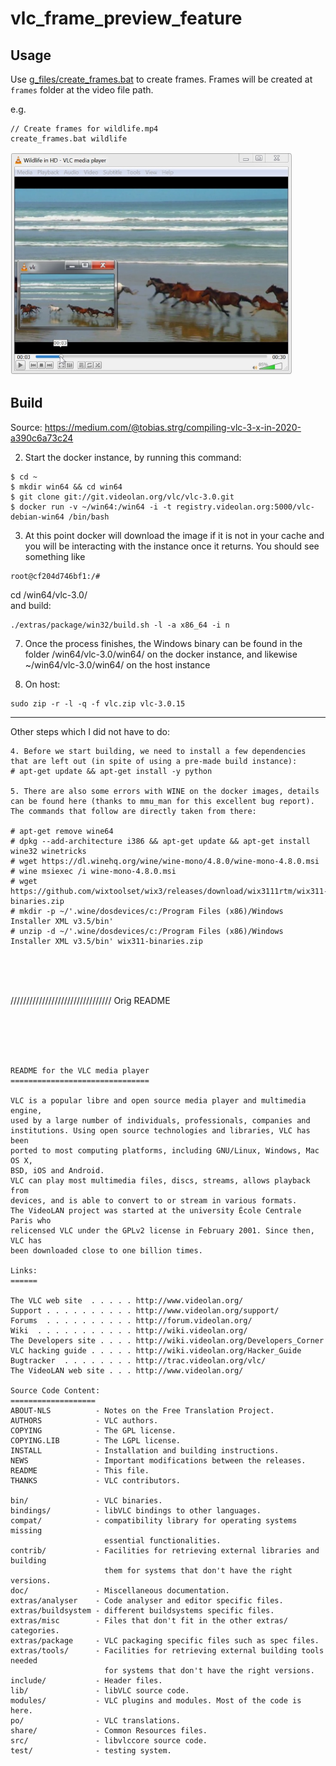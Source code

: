 
# vlc_frame_preview_feature  

## Usage  

Use [g_files/create_frames.bat](g_files) to create frames. 
Frames will be created at `frames` folder at the video file path.

e.g.  
```
// Create frames for wildlife.mp4
create_frames.bat wildlife  
```


<img src="g_files/frame_example.jpg" width="450">


## Build 
Source: https://medium.com/@tobias.strg/compiling-vlc-3-x-in-2020-a390c6a73c24     
 
2. Start the docker instance, by running this command:    

```
$ cd ~
$ mkdir win64 && cd win64
$ git clone git://git.videolan.org/vlc/vlc-3.0.git
$ docker run -v ~/win64:/win64 -i -t registry.videolan.org:5000/vlc-debian-win64 /bin/bash
```

3. At this point docker will download the image if it is not in your cache and you will be interacting with the instance once it returns. You should see something like  

```  
root@cf204d746bf1:/#  
```  

cd /win64/vlc-3.0/   
and build:     
```
./extras/package/win32/build.sh -l -a x86_64 -i n
```

7. Once the process finishes, the Windows binary can be found in the folder /win64/vlc-3.0/win64/ on the docker instance, and likewise ~/win64/vlc-3.0/win64/ on the host instance  

8. On host:  
```
sudo zip -r -l -q -f vlc.zip vlc-3.0.15  
```   

-------------------------  

Other steps which I did not have to do:     

```  
4. Before we start building, we need to install a few dependencies that are left out (in spite of using a pre-made build instance):  
# apt-get update && apt-get install -y python  
  
5. There are also some errors with WINE on the docker images, details can be found here (thanks to mmu_man for this excellent bug report). The commands that follow are directly taken from there:  

# apt-get remove wine64
# dpkg --add-architecture i386 && apt-get update && apt-get install wine32 winetricks
# wget https://dl.winehq.org/wine/wine-mono/4.8.0/wine-mono-4.8.0.msi
# wine msiexec /i wine-mono-4.8.0.msi
# wget https://github.com/wixtoolset/wix3/releases/download/wix3111rtm/wix311-binaries.zip
# mkdir -p ~/'.wine/dosdevices/c:/Program Files (x86)/Windows Installer XML v3.5/bin'
# unzip -d ~/'.wine/dosdevices/c:/Program Files (x86)/Windows Installer XML v3.5/bin' wix311-binaries.zip
```
   
<br /><br /><br />  
    
//////////////////////////////// Orig README   
  
<br /><br /><br />
   
```

README for the VLC media player  
===============================  

VLC is a popular libre and open source media player and multimedia engine,  
used by a large number of individuals, professionals, companies and  
institutions. Using open source technologies and libraries, VLC has been  
ported to most computing platforms, including GNU/Linux, Windows, Mac OS X,  
BSD, iOS and Android.  
VLC can play most multimedia files, discs, streams, allows playback from  
devices, and is able to convert to or stream in various formats.  
The VideoLAN project was started at the university École Centrale Paris who  
relicensed VLC under the GPLv2 license in February 2001. Since then, VLC has  
been downloaded close to one billion times.  

Links:
======

The VLC web site  . . . . . http://www.videolan.org/
Support . . . . . . . . . . http://www.videolan.org/support/
Forums  . . . . . . . . . . http://forum.videolan.org/
Wiki  . . . . . . . . . . . http://wiki.videolan.org/
The Developers site . . . . http://wiki.videolan.org/Developers_Corner
VLC hacking guide . . . . . http://wiki.videolan.org/Hacker_Guide
Bugtracker  . . . . . . . . http://trac.videolan.org/vlc/
The VideoLAN web site . . . http://www.videolan.org/

Source Code Content:
===================
ABOUT-NLS          - Notes on the Free Translation Project.
AUTHORS            - VLC authors.
COPYING            - The GPL license.
COPYING.LIB        - The LGPL license.
INSTALL            - Installation and building instructions.
NEWS               - Important modifications between the releases.
README             - This file.
THANKS             - VLC contributors.

bin/               - VLC binaries.
bindings/          - libVLC bindings to other languages.
compat/            - compatibility library for operating systems missing
                     essential functionalities.
contrib/           - Facilities for retrieving external libraries and building
                     them for systems that don't have the right versions.
doc/               - Miscellaneous documentation.
extras/analyser    - Code analyser and editor specific files.
extras/buildsystem - different buildsystems specific files.
extras/misc        - Files that don't fit in the other extras/ categories.
extras/package     - VLC packaging specific files such as spec files.
extras/tools/      - Facilities for retrieving external building tools needed
                     for systems that don't have the right versions.
include/           - Header files.
lib/               - libVLC source code.
modules/           - VLC plugins and modules. Most of the code is here.
po/                - VLC translations.
share/             - Common Resources files.
src/               - libvlccore source code.
test/              - testing system.

```
